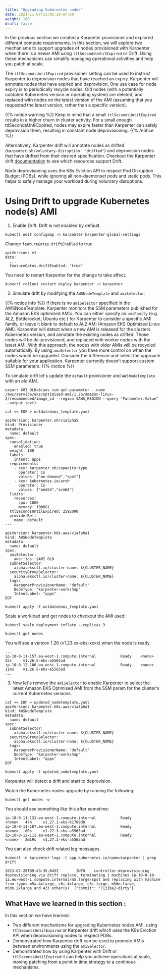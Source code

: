 ```yaml
---
title: "Upgrading Kubernetes nodes"
date: 2021-11-07T11:05:19-07:00
weight: 100
draft: false
---
```


In the previous section we created a Karpenter provisioner and explored different compute requirements. In this section, we will explore two mechanisms to support upgrades of nodes provisioned with Karpenter when there is a newer AMI using `ttlSecondsUntilExpired` or Drift. Using these mechanisms can simplify managing operational activities and help you patch at scale.

The `ttlSecondsUntilExpired` provisioner setting can be used to instruct Karpenter to deprovision nodes that have reached an expiry. Karpenter will annotate nodes that have expired and deprovision.  One use case for node expiry is to periodically recycle nodes. Old nodes (with a potentially outdated Kubernetes version or operating system) are deleted, and replaced with nodes on the latest version of the AMI (assuming that you requested the latest version, rather than a specific version).

{{% notice warning %}}
Keep in mind that a small `ttlSecondsUntilExpired` results in a higher churn in cluster activity. For a small enough ttlSecondsUntilExpired, nodes may expire faster than Karpenter can safely deprovision them, resulting in constant node deprovisioning.
{{% /notice %}}

Alternatively, Karpenter drift will annotate nodes as drifted (`karpenter.sh/voluntary-disruption: "drifted"`) and deprovision nodes that have drifted from their desired specification. Checkout the Karpenter drift [documentation](https://karpenter.sh/docs/concepts/deprovisioning/#drift) to see which resources support Drift.

Node deprovisoning uses the K8s Eviction API to respect Pod Disruption Budget (PDBs), while ignoring all non-daemonset pods and static pods. This helps to safely manage your workload during volunrary disruptions.

# Using Drift to upgrade Kubernetes node(s) AMI

1. Enable Drift. Drift is not enabled by default.

```
kubectl edit configmap -n karpenter karpenter-global-settings
```

Change `featureGates.driftEnabled` to true.

```
apiVersion: v1
data:
  ...  
  featureGates.driftEnabled: "true"
```

You need to restart Karpenter for the change to take affect.

```
kubectl rollout restart deploy karpenter -n karpenter
```

2. Simulate drift by modifying the `AWSNodeTemplate` and `amiSelector`.

{{% notice info %}}
If there is no `amiSelector` specified in the AWSNodeTemplate, Karpenter monitors the SSM parameters published for the Amazon EKS optimized AMIs. You can either specify an `amiFamily` (e.g. AL2, Bottlerocket, Ubuntu etc.) for Karpenter to consider a specific AMI family, or leave it blank to default to AL2 AMI (Amazon EKS Optimized Linux AMI). Karpenter will detect when a new AMI is released for the clusters Kubernetes version, and annotate the existing nodes as drifted. Those nodes will be de-provisioned, and replaced with worker nodes with the latest AMI. With this approach, the nodes with older AMIs will be recycled automatically. By using `amiSelector` you have more control on when the nodes would be upgraded. Consider the difference and select the approach suitable for your application. Karpenter currently doesn’t support custom SSM parameters.
{{% /notice %}}

To simulate drift let's update the `default` provisioner and `AWSNodeTemplate` with an old AMI.


```
export AMI_OLD=$(aws ssm get-parameter --name /aws/service/eks/optimized-ami/1.26/amazon-linux-2/recommended/image_id --region $AWS_REGION --query "Parameter.Value" --output text)

cat << EOF > outdatedami_template.yaml

apiVersion: karpenter.sh/v1alpha5
kind: Provisioner
metadata:
  name: default
spec:
  consolidation:
    enabled: true
  weight: 100
  labels:
    intent: apps
  requirements:
    - key: karpenter.sh/capacity-type
      operator: In
      values: ["on-demand","spot"]
    - key: kubernetes.io/arch
      operator: In
      values: ["amd64","arm64"]
  limits:
    resources:
      cpu: 1000
      memory: 1000Gi
  ttlSecondsUntilExpired: 2592000
  providerRef:
    name: default
---

apiVersion: karpenter.k8s.aws/v1alpha1
kind: AWSNodeTemplate
metadata:
  name: default
spec:
  amiSelector:
    aws::ids: $AMI_OLD
  subnetSelector:
    alpha.eksctl.io/cluster-name: ${CLUSTER_NAME}
  securityGroupSelector:
    alpha.eksctl.io/cluster-name: ${CLUSTER_NAME}
  tags:
    KarpenerProvisionerName: "default"
    NodeType: "karpenter-workshop"
    IntentLabel: "apps"
EOF

kubectl apply -f outdatedami_template.yaml
```

Scale a workload and get nodes to checkout the AMI used:

```
kubectl scale deployment inflate --replicas 3

kubectl get nodes

```

You will see a version 1.26 (v1.23.xx-eks-xxxx) when the node is ready.

```
...
ip-10-0-11-157.eu-west-1.compute.internal           Ready    <none>   55s     v1.26.6-eks-a5565ad
ip-10-0-12-106.eu-west-1.compute.internal           Ready    <none>   114s    v1.26.6-eks-a5565ad
...
```

3. Now let's remove the `amiSelector` to enable Karpenter to select the latest Amazon EKS Optimised AMI from the SSM param for the cluster's current Kubernetes versions.

```
cat << EOF > updated_nodetemplate.yaml
apiVersion: karpenter.k8s.aws/v1alpha1
kind: AWSNodeTemplate
metadata:
  name: default
spec:
  subnetSelector:
    alpha.eksctl.io/cluster-name: ${CLUSTER_NAME}
  securityGroupSelector:
    alpha.eksctl.io/cluster-name: ${CLUSTER_NAME}
  tags:
    KarpenerProvisionerName: "default"
    NodeType: "karpenter-workshop"
    IntentLabel: "apps"
EOF

kubectl apply -f updated_nodetemplate.yaml

```

Karpenter will detect a drift and start to deprovision.

Watch the Kubernetes nodes upgrade by running the following:

```
kubectl get nodes -w
```

You should see something like this after sometime:

```
ip-10-0-11-131.eu-west-1.compute.internal           Ready                      <none>   47h     v1.27.1-eks-61789d8
ip-10-0-11-187.eu-west-1.compute.internal           Ready                      <none>   80s     v1.27.3-eks-a5565ad
ip-10-0-12-111.eu-west-1.compute.internal           Ready                      <none>   2m19s   v1.27.3-eks-a5565ad
```

You can also check drift related log messages.

```
kubectl -n karpenter logs -l app.kubernetes.io/name=karpenter | grep drift
```

```
2023-07-28T09:43:39.045Z        INFO    controller.deprovisioning       deprovisioning via drift replace, terminating 1 machines ip-10-0-10-12.eu-west-1.compute.internal/m5.large/spot and replacing with machine from types m5a.4xlarge, c6i.4xlarge, c6i.large, m5dn.large, m5dn.2xlarge and 433 other(s)  {"commit": "7131be2-dirty"}
```

## What Have we learned in this section : 

In this section we have learned:
* Two different mechanisms for upgrading Kubernetes nodes AMI, using `ttlSecondsUntilExpired` or Karpenter drift which uses the K8s Eviction API when deprovisioning nodes to respect PDBs.
* Demonstrated how Karpenter drift can be used to promote AMIs between environments using the `amiSelector`.
* Demonstrated how by using Karpenter with Drift or `ttlSecondsUntilExpired` it can help you achieve operations at scale, moving patching from a point in time strategy to a continous mechanisms.

